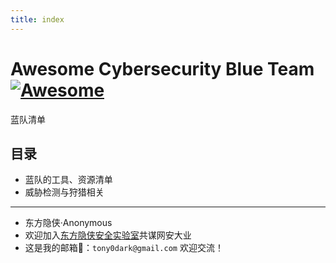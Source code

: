 ```yaml
---
title: index
---
```


# Awesome Cybersecurity Blue Team[![Awesome](https://awesome.re/badge-flat2.svg)](https://awesome.re)

蓝队清单



## 目录

-   蓝队的工具、资源清单
-   威胁检测与狩猎相关


---

-   东方隐侠·Anonymous
-   欢迎加入[东方隐侠安全实验室](https://mp.weixin.qq.com/s/fmLgwYd6MLhVNuzPTA4z9A)共谋网安大业
-   这是我的邮箱📮：`tony0dark@gmail.com` 欢迎交流！


